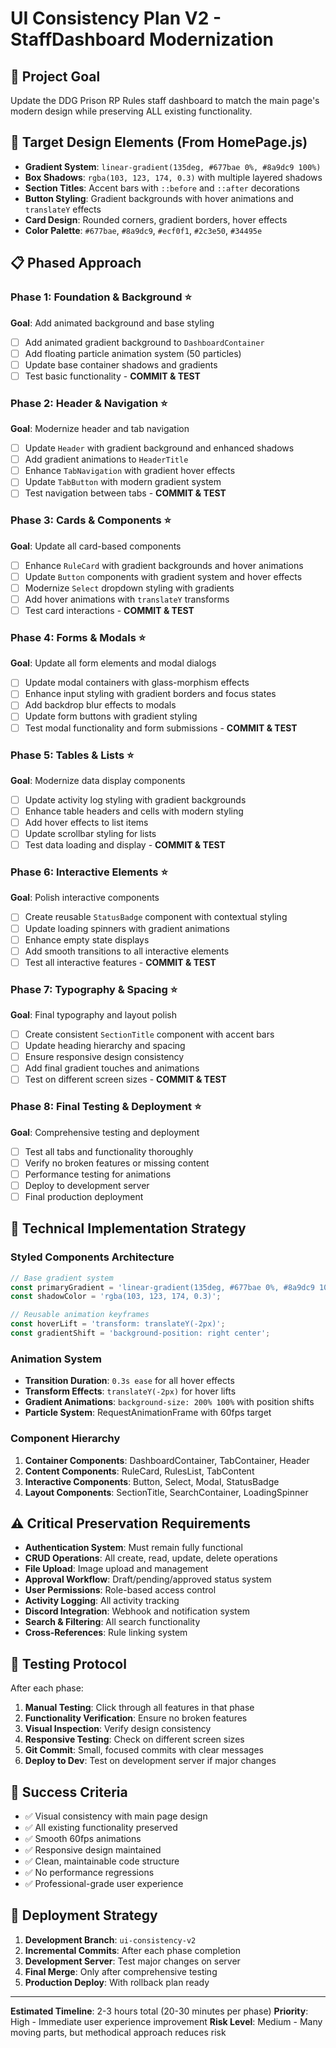 # UI Consistency Plan V2 - StaffDashboard Modernization

## 🎯 **Project Goal**
Update the DDG Prison RP Rules staff dashboard to match the main page's modern design while preserving ALL existing functionality.

## 🎨 **Target Design Elements** (From HomePage.js)
- **Gradient System**: `linear-gradient(135deg, #677bae 0%, #8a9dc9 100%)`
- **Box Shadows**: `rgba(103, 123, 174, 0.3)` with multiple layered shadows
- **Section Titles**: Accent bars with `::before` and `::after` decorations
- **Button Styling**: Gradient backgrounds with hover animations and `translateY` effects
- **Card Design**: Rounded corners, gradient borders, hover effects
- **Color Palette**: `#677bae`, `#8a9dc9`, `#ecf0f1`, `#2c3e50`, `#34495e`

## 📋 **Phased Approach**

### **Phase 1: Foundation & Background** ⭐
**Goal**: Add animated background and base styling
- [ ] Add animated gradient background to `DashboardContainer`
- [ ] Add floating particle animation system (50 particles)
- [ ] Update base container shadows and gradients
- [ ] Test basic functionality - **COMMIT & TEST**

### **Phase 2: Header & Navigation** ⭐
**Goal**: Modernize header and tab navigation
- [ ] Update `Header` with gradient background and enhanced shadows
- [ ] Add gradient animations to `HeaderTitle`
- [ ] Enhance `TabNavigation` with gradient hover effects
- [ ] Update `TabButton` with modern gradient system
- [ ] Test navigation between tabs - **COMMIT & TEST**

### **Phase 3: Cards & Components** ⭐
**Goal**: Update all card-based components
- [ ] Enhance `RuleCard` with gradient backgrounds and hover animations
- [ ] Update `Button` components with gradient system and hover effects
- [ ] Modernize `Select` dropdown styling with gradients
- [ ] Add hover animations with `translateY` transforms
- [ ] Test card interactions - **COMMIT & TEST**

### **Phase 4: Forms & Modals** ⭐
**Goal**: Update all form elements and modal dialogs
- [ ] Update modal containers with glass-morphism effects
- [ ] Enhance input styling with gradient borders and focus states
- [ ] Add backdrop blur effects to modals
- [ ] Update form buttons with gradient styling
- [ ] Test modal functionality and form submissions - **COMMIT & TEST**

### **Phase 5: Tables & Lists** ⭐
**Goal**: Modernize data display components
- [ ] Update activity log styling with gradient backgrounds
- [ ] Enhance table headers and cells with modern styling
- [ ] Add hover effects to list items
- [ ] Update scrollbar styling for lists
- [ ] Test data loading and display - **COMMIT & TEST**

### **Phase 6: Interactive Elements** ⭐
**Goal**: Polish interactive components
- [ ] Create reusable `StatusBadge` component with contextual styling
- [ ] Update loading spinners with gradient animations
- [ ] Enhance empty state displays
- [ ] Add smooth transitions to all interactive elements
- [ ] Test all interactive features - **COMMIT & TEST**

### **Phase 7: Typography & Spacing** ⭐
**Goal**: Final typography and layout polish
- [ ] Create consistent `SectionTitle` component with accent bars
- [ ] Update heading hierarchy and spacing
- [ ] Ensure responsive design consistency
- [ ] Add final gradient touches and animations
- [ ] Test on different screen sizes - **COMMIT & TEST**

### **Phase 8: Final Testing & Deployment** ⭐
**Goal**: Comprehensive testing and deployment
- [ ] Test all tabs and functionality thoroughly
- [ ] Verify no broken features or missing content
- [ ] Performance testing for animations
- [ ] Deploy to development server
- [ ] Final production deployment

## 🔧 **Technical Implementation Strategy**

### **Styled Components Architecture**
```javascript
// Base gradient system
const primaryGradient = 'linear-gradient(135deg, #677bae 0%, #8a9dc9 100%)';
const shadowColor = 'rgba(103, 123, 174, 0.3)';

// Reusable animation keyframes
const hoverLift = 'transform: translateY(-2px)';
const gradientShift = 'background-position: right center';
```

### **Animation System**
- **Transition Duration**: `0.3s ease` for all hover effects
- **Transform Effects**: `translateY(-2px)` for hover lifts
- **Gradient Animations**: `background-size: 200% 100%` with position shifts
- **Particle System**: RequestAnimationFrame with 60fps target

### **Component Hierarchy**
1. **Container Components**: DashboardContainer, TabContainer, Header
2. **Content Components**: RuleCard, RulesList, TabContent
3. **Interactive Components**: Button, Select, Modal, StatusBadge
4. **Layout Components**: SectionTitle, SearchContainer, LoadingSpinner

## ⚠️ **Critical Preservation Requirements**
- **Authentication System**: Must remain fully functional
- **CRUD Operations**: All create, read, update, delete operations
- **File Upload**: Image upload and management
- **Approval Workflow**: Draft/pending/approved status system
- **User Permissions**: Role-based access control
- **Activity Logging**: All activity tracking
- **Discord Integration**: Webhook and notification system
- **Search & Filtering**: All search functionality
- **Cross-References**: Rule linking system

## 🧪 **Testing Protocol**
After each phase:
1. **Manual Testing**: Click through all features in that phase
2. **Functionality Verification**: Ensure no broken features
3. **Visual Inspection**: Verify design consistency
4. **Responsive Testing**: Check on different screen sizes
5. **Git Commit**: Small, focused commits with clear messages
6. **Deploy to Dev**: Test on development server if major changes

## 📝 **Success Criteria**
- ✅ Visual consistency with main page design
- ✅ All existing functionality preserved
- ✅ Smooth 60fps animations
- ✅ Responsive design maintained
- ✅ Clean, maintainable code structure
- ✅ No performance regressions
- ✅ Professional-grade user experience

## 🚀 **Deployment Strategy**
1. **Development Branch**: `ui-consistency-v2`
2. **Incremental Commits**: After each phase completion
3. **Development Server**: Test major changes on server
4. **Final Merge**: Only after comprehensive testing
5. **Production Deploy**: With rollback plan ready

---

**Estimated Timeline**: 2-3 hours total (20-30 minutes per phase)
**Priority**: High - Immediate user experience improvement
**Risk Level**: Medium - Many moving parts, but methodical approach reduces risk 